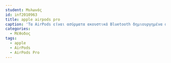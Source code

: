 ```yaml
---
student: Μυλωνάς
id: inf2010963
title: apple airpods pro
caption: 'Τα AirPods είναι ασύρματα ακουστικά Bluetooth δημιουργημένα από την Apple. Κυκλοφόρησαν για πρώτη φορά στις 13 Δεκεμβρίου 2016.Εκτός από την αναπαραγωγή ήχου, τα AirPods διαθέτουν ενσωματωμένο μικρόφωνο που απομακρύνει τον θόρυβο από το περιβάλλον, το οποίο επιτρέπει τη λήψη τηλεφωνικών κλήσεων και την ομιλία με τον ψηφιακό βοηθό της Apple, Siri. Επιπλέον, ενσωματωμένα επιταχυνσιόμετρα και οπτικοί αισθητήρες μπορούν να ανιχνεύσουν πατήματα (π.χ. διπλό πάτημα για παύση ήχου) και την τοποθέτηση στο αυτί, γεγονός που επιτρέπει την αυτόματη παύση όταν αφαιρούνται από τα αυτιά.[1]Στις 20 Μαρτίου 2019, η Apple κυκλοφόρησε τη δεύτερη γενιά AirPods, η οποία διαθέτει το τσιπ H1, μεγαλύτερο χρόνο ομιλίας και hands-free υποστήριξη «Hey Siri». Μια κατ' επιλογήν θήκη ασύρματης φόρτισης προστέθηκε στις προσφορές.Τον Οκτώβριο του 2019, η εταιρεία κυκλοφόρησε τα AirPods Pro.Το 2020, η Apple παρουσίασε τα AirPods Max όπου πρόκειται για ασύρματα ακουστικά κεφαλής.Η Apple ανακοίνωσε σήμερα τη δεύτερη γενιά  AirPods Pro , τα πιο προηγμένα AirPods ποτέ. Με τη δύναμη του νέου τσιπ H2, το AirPods Pro ξεκλειδώνει την πρωτοποριακή απόδοση ήχου — συμπεριλαμβανομένων σημαντικών αναβαθμίσεων στη λειτουργία Active Noise Cancellation και Transparency — ενώ προσφέρει επίσης έναν μοναδικό τρόπο εμπειρίας Spatial Audio που είναι ακόμα πιο καθηλωτικό. Τώρα, οι πελάτες μπορούν να απολαμβάνουν τον έλεγχο αφής για αναπαραγωγή πολυμέσων και ρυθμίσεις έντασης απευθείας από το στέλεχος, μαζί με μεγαλύτερη διάρκεια ζωής της μπαταρίας, μια ολοκαίνουργια θήκη φόρτισης και ένα πρόσθετο μέγεθος άκρου αυτιού για καλύτερη εφαρμογή.Το AirPods Pro (2ης γενιάς) θα είναι διαθέσιμο για παραγγελία online και στην εφαρμογή Apple Store από την Παρασκευή 9 Σεπτεμβρίου, με διαθεσιμότητα στα καταστήματα από την Παρασκευή 23 Σεπτεμβρίου.«Το AirPods έφερε επανάσταση στην κατηγορία των ασύρματων ακουστικών με πρωτοποριακό σχεδιασμό και απίστευτη ποιότητα ήχου. Με τα νέα AirPods Pro, η Apple ανεβάζει τον πήχη για άλλη μια φορά», δήλωσε ο Bob Borchers, αντιπρόεδρος της Apple για το Παγκόσμιο Μάρκετινγκ Προϊόντων. «Τα νέα AirPods Pro προσφέρουν ακόμη καλύτερη ποιότητα ήχου, μια πιο καθηλωτική εμπειρία ακρόασης με τον εξατομικευμένο χωρικό ήχο και μεταμορφωτικές λειτουργίες ήχου, όπως η προσαρμοστική διαφάνεια. Με έως και διπλάσια ισχύ ακύρωσης θορύβου του προκατόχου τους, τα ασύρματα ακουστικά με τις μεγαλύτερες πωλήσεις στον κόσμο έγιναν ακόμα καλύτερα.» '
categories:
  - Μέθοδος
tags:
  - apple
  - AirPods 
  - AirPods Pro
---
```

